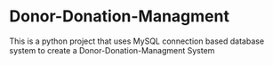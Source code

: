 # Donor-Donation-Managment
This is a python project that uses MySQL connection based database system to create a Donor-Donation-Managment System
